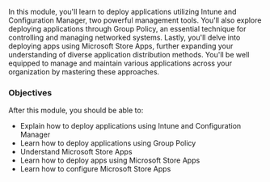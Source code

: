 In this module, you'll learn to deploy applications utilizing Intune and Configuration Manager, two powerful management tools. You'll also explore deploying applications through Group Policy, an essential technique for controlling and managing networked systems. Lastly, you'll delve into deploying apps using Microsoft Store Apps, further expanding your understanding of diverse application distribution methods. You'll be well equipped to manage and maintain various applications across your organization by mastering these approaches.

### Objectives
 
After this module, you should be able to:

 -  Explain how to deploy applications using Intune and Configuration Manager
 -  Learn how to deploy applications using Group Policy
 -  Understand Microsoft Store Apps 
 -  Learn how to deploy apps using Microsoft Store Apps
 -  Learn how to configure Microsoft Store Apps